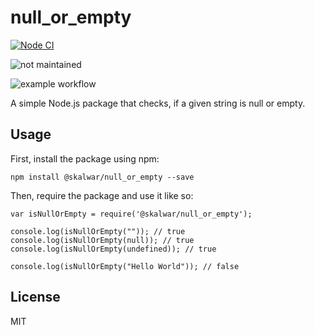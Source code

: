 # null_or_empty

[![Node CI](https://github.com/kalwar/null_or_empty/actions/workflows/whatever.yml/badge.svg)](https://github.com/hetti-r/NodejsTest/blob/main/.github/workflows/whatever.yml)

![not maintained](https://img.shields.io/badge/Maintained%3F-no-red.svg)

![example workflow](https://github.com/hetti-r/NodejsTest/blob/main/.github/workflows/whatever.yml/badge.svg)

A simple Node.js package that checks, if a given string is null or empty.

## Usage

First, install the package using npm:

    npm install @skalwar/null_or_empty --save

Then, require the package and use it like so:

    var isNullOrEmpty = require('@skalwar/null_or_empty');

    console.log(isNullOrEmpty("")); // true
    console.log(isNullOrEmpty(null)); // true
    console.log(isNullOrEmpty(undefined)); // true

    console.log(isNullOrEmpty("Hello World")); // false

## License

MIT
